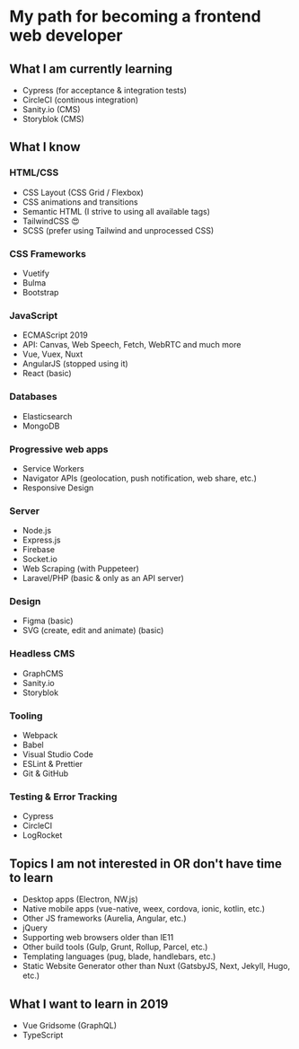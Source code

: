 # My path for becoming a frontend web developer

## What I am currently learning
- Cypress (for acceptance & integration tests)
- CircleCI (continous integration)
- Sanity.io (CMS)
- Storyblok (CMS)

## What I know

### HTML/CSS
- CSS Layout (CSS Grid / Flexbox)
- CSS animations and transitions
- Semantic HTML (I strive to using all available tags)
- TailwindCSS :heart_eyes:
- SCSS (prefer using Tailwind and unprocessed CSS)

### CSS Frameworks
- Vuetify
- Bulma
- Bootstrap

### JavaScript
- ECMAScript 2019
- API: Canvas, Web Speech, Fetch, WebRTC and much more
- Vue, Vuex, Nuxt
- AngularJS (stopped using it)
- React (basic)

### Databases
- Elasticsearch
- MongoDB

### Progressive web apps
- Service Workers
- Navigator APIs (geolocation, push notification, web share, etc.)
- Responsive Design

### Server
- Node.js
- Express.js
- Firebase
- Socket.io
- Web Scraping (with Puppeteer)
- Laravel/PHP (basic & only as an API server)

### Design
- Figma (basic)
- SVG (create, edit and animate) (basic)

### Headless CMS
- GraphCMS
- Sanity.io
- Storyblok

### Tooling
- Webpack
- Babel
- Visual Studio Code
- ESLint & Prettier
- Git & GitHub

### Testing & Error Tracking
- Cypress
- CircleCI
- LogRocket

## Topics I am not interested in OR don't have time to learn
- Desktop apps (Electron, NW.js)
- Native mobile apps (vue-native, weex, cordova, ionic, kotlin, etc.)
- Other JS frameworks (Aurelia, Angular, etc.)
- jQuery
- Supporting web browsers older than IE11
- Other build tools (Gulp, Grunt, Rollup, Parcel, etc.)
- Templating languages (pug, blade, handlebars, etc.)
- Static Website Generator other than Nuxt (GatsbyJS, Next, Jekyll, Hugo, etc.)

## What I want to learn in 2019
- Vue Gridsome (GraphQL)
- TypeScript

